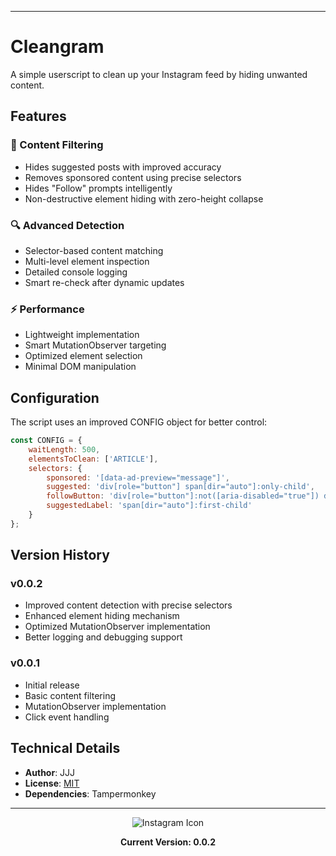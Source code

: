 
---
# Cleangram

A simple userscript to clean up your Instagram feed by hiding unwanted content.

## Features

### 🧹 Content Filtering
- Hides suggested posts with improved accuracy
- Removes sponsored content using precise selectors
- Hides "Follow" prompts intelligently
- Non-destructive element hiding with zero-height collapse

### 🔍 Advanced Detection
- Selector-based content matching
- Multi-level element inspection
- Detailed console logging
- Smart re-check after dynamic updates

### ⚡ Performance
- Lightweight implementation
- Smart MutationObserver targeting
- Optimized element selection
- Minimal DOM manipulation

## Configuration

The script uses an improved CONFIG object for better control:
```javascript
const CONFIG = {
    waitLength: 500,
    elementsToClean: ['ARTICLE'],
    selectors: {
        sponsored: '[data-ad-preview="message"]',
        suggested: 'div[role="button"] span[dir="auto"]:only-child',
        followButton: 'div[role="button"]:not([aria-disabled="true"]) div[class*="x1i10hfl"]',
        suggestedLabel: 'span[dir="auto"]:first-child'
    }
};
```

## Version History

### v0.0.2
- Improved content detection with precise selectors
- Enhanced element hiding mechanism
- Optimized MutationObserver implementation
- Better logging and debugging support

### v0.0.1
- Initial release
- Basic content filtering
- MutationObserver implementation
- Click event handling

## Technical Details

- **Author**: JJJ
- **License**: [MIT](https://choosealicense.com/licenses/mit/)
- **Dependencies**: Tampermonkey

---

<div align="center">
<img src="https://www.google.com/s2/favicons?sz=64&domain=instagram.com" alt="Instagram Icon">

**Current Version: 0.0.2**
</div>
